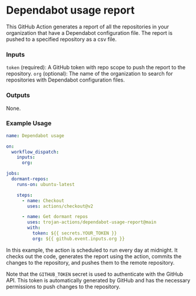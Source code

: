 # Dependabot usage report

This GitHub Action generates a report of all the repositories in your organization that have a Dependabot configuration file. The report is pushed to a specified repository as a csv file.

### Inputs
`token` (required): A GitHub token with repo scope to push the report to the repository.
`org` (optional): The name of the organization to search for repositories with Dependabot configuration files.

### Outputs
None.

### Example Usage

```yml
name: Dependabot usage

on:
  workflow_dispatch:
    inputs:
      org:

jobs:
  dormant-repos:
    runs-on: ubuntu-latest

    steps:
      - name: Checkout
        uses: actions/checkout@v2

      - name: Get dormant repos
        uses: trojan-actions/dependabot-usage-report@main
        with:
          token: ${{ secrets.YOUR_TOKEN }}
          org: ${{ github.event.inputs.org }} 
```

In this example, the action is scheduled to run every day at midnight. It checks out the code, generates the report using the action, commits the changes to the repository, and pushes them to the remote repository.

Note that the `GITHUB_TOKEN` secret is used to authenticate with the GitHub API. This token is automatically generated by GitHub and has the necessary permissions to push changes to the repository.
